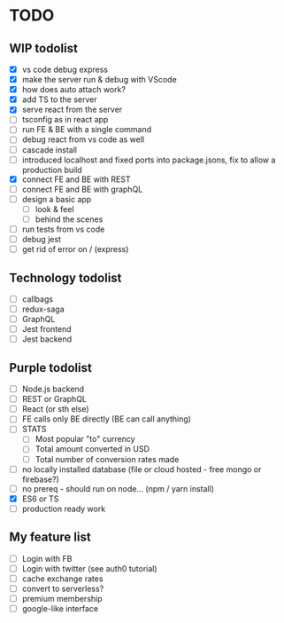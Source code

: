 # TODO

## WIP todolist

* [x] vs code debug express
* [x] make the server run & debug with VScode
* [x] how does auto attach work?
* [x] add TS to the server
* [x] serve react from the server
* [ ] tsconfig as in react app
* [ ] run FE & BE with a single command
* [ ] debug react from vs code as well
* [ ] cascade install
* [ ] introduced localhost and fixed ports into package.jsons, fix to allow a production build
* [x] connect FE and BE with REST
* [ ] connect FE and BE with graphQL
* [ ] design a basic app
  * [ ] look & feel
  * [ ] behind the scenes
* [ ] run tests from vs code
* [ ] debug jest
* [ ] get rid of error on / (express)

## Technology todolist

* [ ] callbags
* [ ] redux-saga
* [ ] GraphQL
* [ ] Jest frontend
* [ ] Jest backend

## Purple todolist

* [ ] Node.js backend
* [ ] REST or GraphQL
* [ ] React (or sth else)
* [ ] FE calls only BE directly (BE can call anything)
* [ ] STATS
  * [ ] Most popular "to" currency
  * [ ] Total amount converted in USD
  * [ ] Total number of conversion rates made
* [ ] no locally installed database (file or cloud hosted - free mongo or firebase?)
* [ ] no prereq - should run on node... (npm / yarn install)
* [x] ES6 or TS
* [ ] production ready work

## My feature list

* [ ] Login with FB
* [ ] Login with twitter (see auth0 tutorial)
* [ ] cache exchange rates
* [ ] convert to serverless?
* [ ] premium membership
* [ ] google-like interface